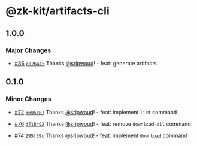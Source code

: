 # @zk-kit/artifacts-cli

## 1.0.0

### Major Changes

- [#86](https://github.com/privacy-scaling-explorations/snark-artifacts/pull/86) [`c026a15`](https://github.com/privacy-scaling-explorations/snark-artifacts/commit/c026a159d9376736c0f85e7db7107afba93483c3) Thanks [@sripwoud](https://github.com/sripwoud)! - feat: generate artifacts

## 0.1.0

### Minor Changes

- [#72](https://github.com/privacy-scaling-explorations/snark-artifacts/pull/72) [`6695c07`](https://github.com/privacy-scaling-explorations/snark-artifacts/commit/6695c072f3838a3420359272830cbcc8f68a3221) Thanks [@sripwoud](https://github.com/sripwoud)! - feat: implement `list` command

- [#76](https://github.com/privacy-scaling-explorations/snark-artifacts/pull/76) [`d71b492`](https://github.com/privacy-scaling-explorations/snark-artifacts/commit/d71b4924913224a6394dee6060e790687c17007a) Thanks [@sripwoud](https://github.com/sripwoud)! - feat: remove `download-all` command

- [#74](https://github.com/privacy-scaling-explorations/snark-artifacts/pull/74) [`295f59c`](https://github.com/privacy-scaling-explorations/snark-artifacts/commit/295f59cfbd5f382664d8f9c7fb3428b5ee7f30b9) Thanks [@sripwoud](https://github.com/sripwoud)! - feat: implement `download` command
